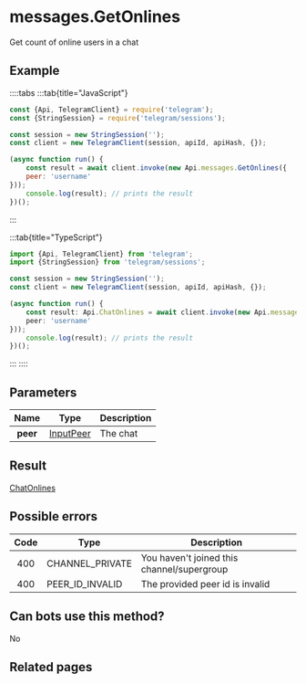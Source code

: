 # messages.GetOnlines

Get count of online users in a chat



## Example

::::tabs
:::tab{title="JavaScript"}
```js
const {Api, TelegramClient} = require('telegram');
const {StringSession} = require('telegram/sessions');

const session = new StringSession('');
const client = new TelegramClient(session, apiId, apiHash, {});

(async function run() {
    const result = await client.invoke(new Api.messages.GetOnlines({
    peer: 'username'
}));
    console.log(result); // prints the result
})();
```
:::

:::tab{title="TypeScript"}
```ts
import {Api, TelegramClient} from 'telegram';
import {StringSession} from 'telegram/sessions';

const session = new StringSession('');
const client = new TelegramClient(session, apiId, apiHash, {});

(async function run() {
    const result: Api.ChatOnlines = await client.invoke(new Api.messages.GetOnlines({
    peer: 'username'
}));
    console.log(result); // prints the result
})();
```
:::
::::



## Parameters

| Name | Type | Description |
| :--: | ---- | ----------- |
| **peer** | [InputPeer](https://core.telegram.org/type/InputPeer) | The chat 


## Result

[ChatOnlines](https://core.telegram.org/type/ChatOnlines)



## Possible errors

| Code | Type | Description |
| :--: | ---- | ----------- |
| 400 | CHANNEL\_PRIVATE | You haven't joined this channel/supergroup 
| 400 | PEER\_ID\_INVALID | The provided peer id is invalid 


## Can bots use this method?

No

## Related pages


